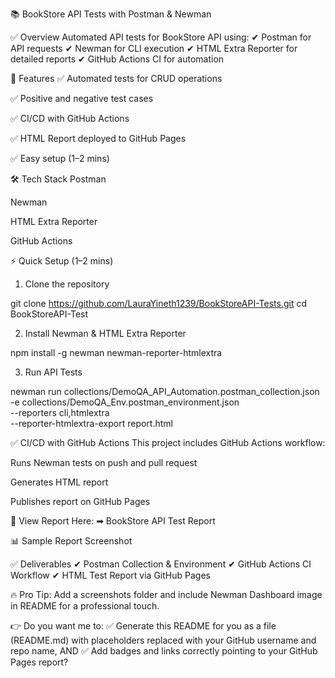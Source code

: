 📚 BookStore API Tests with Postman & Newman

✅ Overview
Automated API tests for BookStore API using:
✔ Postman for API requests
✔ Newman for CLI execution
✔ HTML Extra Reporter for detailed reports
✔ GitHub Actions CI for automation

🚀 Features
✅ Automated tests for CRUD operations

✅ Positive and negative test cases

✅ CI/CD with GitHub Actions

✅ HTML Report deployed to GitHub Pages

✅ Easy setup (1–2 mins)

🛠 Tech Stack
Postman

Newman

HTML Extra Reporter

GitHub Actions

⚡ Quick Setup (1–2 mins)
1. Clone the repository

git clone https://github.com/LauraYineth1239/BookStoreAPI-Tests.git
cd BookStoreAPI-Test

2. Install Newman & HTML Extra Reporter

npm install -g newman newman-reporter-htmlextra

3. Run API Tests

newman run collections/DemoQA_API_Automation.postman_collection.json \
-e collections/DemoQA_Env.postman_environment.json \
--reporters cli,htmlextra \
--reporter-htmlextra-export report.html

✅ CI/CD with GitHub Actions
This project includes GitHub Actions workflow:

Runs Newman tests on push and pull request

Generates HTML report

Publishes report on GitHub Pages

📄 View Report Here:
➡ BookStore API Test Report

📊 Sample Report Screenshot

✅ Deliverables
✔ Postman Collection & Environment
✔ GitHub Actions CI Workflow
✔ HTML Test Report via GitHub Pages

🔥 Pro Tip: Add a screenshots folder and include Newman Dashboard image in README for a professional touch.

👉 Do you want me to:
✅ Generate this README for you as a file (README.md) with placeholders replaced with your GitHub username and repo name,
AND
✅ Add badges and links correctly pointing to your GitHub Pages report?